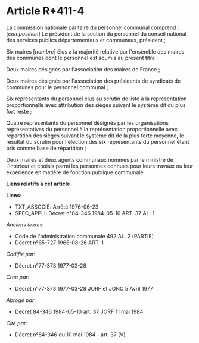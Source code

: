 # Article R*411-4

La commission nationale paritaire du personnel communal comprend : [*composition*]        Le président de la section du
personnel du conseil national des services publics départementaux et communaux, président ;

Six maires [*nombre*] élus à la majorité relative par l'ensemble des maires des communes dont le personnel est soumis au
présent titre :

Deux maires désignés par l'association des maires de France ;

Deux maires désignés par l'association des présidents de syndicats de communes pour le personnel communal ;

Six représentants du personnel élus au scrutin de liste à la représentation proportionnelle avec attribution des sièges
suivant le système dit du plus fort reste ;

Quatre représentants du personnel désignés par les organisations représentatives du personnel à la représentation
proportionnelle avec répartition des sièges suivant le système dit de la plus forte moyenne, le résultat du scrutin pour
l'élection des six représentants du personnel étant pris comme base de répartition ;

Deux maires et deux agents communaux nommés par le ministre de l'intérieur et choisis parmi les personnes connues pour leurs
travaux ou leur expérience en matière de fonction publique communale.

**Liens relatifs à cet article**

**Liens**:

  - TXT_ASSOCIE: Arrêté 1976-06-23
  - SPEC_APPLI: Décret n°84-346 1984-05-10 ART. 37 AL. 1

_Anciens textes_:

  - Code de l'administration communale 492 AL. 2 (PARTIE)
  - Décret n°65-727 1965-08-26 ART. 1

_Codifié par_:

  - Décret n°77-373 1977-03-28

_Créé par_:

  - Décret n°77-373 1977-03-28 JORF et JONC 5 Avril 1977

_Abrogé par_:

  - Decret 84-346 1984-05-10 art. 37 JORF 11 mai 1984

_Cité par_:

  - Décret n°84-346 du 10 mai 1984 - art. 37 (V)
